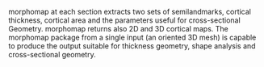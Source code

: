 morphomap at each section extracts two sets of semilandmarks, cortical thickness, cortical area and the parameters useful for cross-sectional Geometry. morphomap returns also 2D and 3D cortical maps. The morphomap package from a single input (an oriented 3D mesh) is capable to produce the output suitable for thickness geometry, shape analysis and cross-sectional geometry.  